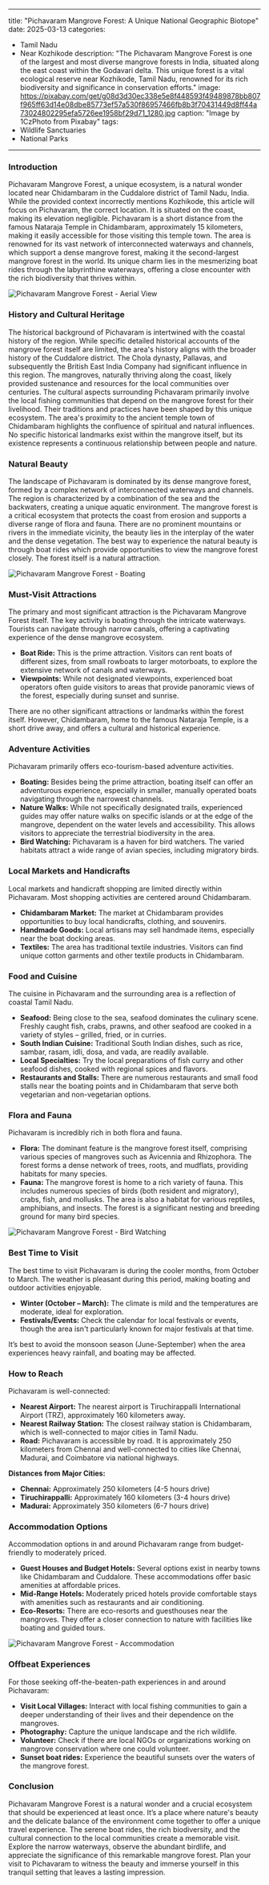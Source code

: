 
---
title: "Pichavaram Mangrove Forest: A Unique National Geographic Biotope"
date: 2025-03-13
categories:
  - Tamil Nadu
  - Near Kozhikode
description: "The Pichavaram Mangrove Forest is one of the largest and most diverse mangrove forests in India, situated along the east coast within the Godavari delta. This unique forest is a vital ecological reserve near Kozhikode, Tamil Nadu, renowned for its rich biodiversity and significance in conservation efforts."
image: https://pixabay.com/get/g08d3d30ec338e5e8f448593f49489878bb807f965ff63d14e08dbe85773ef57a530f86957466fb8b3f70431449d8ff44a73024802295efa5726ee1958bf29d71_1280.jpg
caption: "Image by 1CzPhoto from Pixabay"
tags: 
  - Wildlife Sanctuaries
  - National Parks
---


### **Introduction**

Pichavaram Mangrove Forest, a unique ecosystem, is a natural wonder located near Chidambaram in the Cuddalore district of Tamil Nadu, India. While the provided context incorrectly mentions Kozhikode, this article will focus on Pichavaram, the correct location. It is situated on the coast, making its elevation negligible. Pichavaram is a short distance from the famous Nataraja Temple in Chidambaram, approximately 15 kilometers, making it easily accessible for those visiting this temple town. The area is renowned for its vast network of interconnected waterways and channels, which support a dense mangrove forest, making it the second-largest mangrove forest in the world. Its unique charm lies in the mesmerizing boat rides through the labyrinthine waterways, offering a close encounter with the rich biodiversity that thrives within.

<img src="placeholder_image_1.jpg" alt="Pichavaram Mangrove Forest - Aerial View">

### **History and Cultural Heritage**

The historical background of Pichavaram is intertwined with the coastal history of the region. While specific detailed historical accounts of the mangrove forest itself are limited, the area's history aligns with the broader history of the Cuddalore district. The Chola dynasty, Pallavas, and subsequently the British East India Company had significant influence in this region. The mangroves, naturally thriving along the coast, likely provided sustenance and resources for the local communities over centuries. The cultural aspects surrounding Pichavaram primarily involve the local fishing communities that depend on the mangrove forest for their livelihood. Their traditions and practices have been shaped by this unique ecosystem. The area's proximity to the ancient temple town of Chidambaram highlights the confluence of spiritual and natural influences. No specific historical landmarks exist within the mangrove itself, but its existence represents a continuous relationship between people and nature.

### **Natural Beauty**

The landscape of Pichavaram is dominated by its dense mangrove forest, formed by a complex network of interconnected waterways and channels. The region is characterized by a combination of the sea and the backwaters, creating a unique aquatic environment. The mangrove forest is a critical ecosystem that protects the coast from erosion and supports a diverse range of flora and fauna. There are no prominent mountains or rivers in the immediate vicinity, the beauty lies in the interplay of the water and the dense vegetation. The best way to experience the natural beauty is through boat rides which provide opportunities to view the mangrove forest closely. The forest itself is a natural attraction.

<img src="placeholder_image_2.jpg" alt="Pichavaram Mangrove Forest - Boating">

### **Must-Visit Attractions**

The primary and most significant attraction is the Pichavaram Mangrove Forest itself. The key activity is boating through the intricate waterways. Tourists can navigate through narrow canals, offering a captivating experience of the dense mangrove ecosystem.

*   **Boat Ride:** This is the prime attraction. Visitors can rent boats of different sizes, from small rowboats to larger motorboats, to explore the extensive network of canals and waterways.
*   **Viewpoints:** While not designated viewpoints, experienced boat operators often guide visitors to areas that provide panoramic views of the forest, especially during sunset and sunrise.

There are no other significant attractions or landmarks within the forest itself. However, Chidambaram, home to the famous Nataraja Temple, is a short drive away, and offers a cultural and historical experience.

### **Adventure Activities**

Pichavaram primarily offers eco-tourism-based adventure activities.

*   **Boating:** Besides being the prime attraction, boating itself can offer an adventurous experience, especially in smaller, manually operated boats navigating through the narrowest channels.
*   **Nature Walks:** While not specifically designated trails, experienced guides may offer nature walks on specific islands or at the edge of the mangrove, dependent on the water levels and accessibility. This allows visitors to appreciate the terrestrial biodiversity in the area.
*   **Bird Watching:** Pichavaram is a haven for bird watchers. The varied habitats attract a wide range of avian species, including migratory birds.

### **Local Markets and Handicrafts**

Local markets and handicraft shopping are limited directly within Pichavaram. Most shopping activities are centered around Chidambaram.

*   **Chidambaram Market:** The market at Chidambaram provides opportunities to buy local handicrafts, clothing, and souvenirs.
*   **Handmade Goods:** Local artisans may sell handmade items, especially near the boat docking areas.
*   **Textiles:** The area has traditional textile industries. Visitors can find unique cotton garments and other textile products in Chidambaram.

### **Food and Cuisine**

The cuisine in Pichavaram and the surrounding area is a reflection of coastal Tamil Nadu.

*   **Seafood:** Being close to the sea, seafood dominates the culinary scene. Freshly caught fish, crabs, prawns, and other seafood are cooked in a variety of styles – grilled, fried, or in curries.
*   **South Indian Cuisine:** Traditional South Indian dishes, such as rice, sambar, rasam, idli, dosa, and vada, are readily available.
*   **Local Specialties:** Try the local preparations of fish curry and other seafood dishes, cooked with regional spices and flavors.
*   **Restaurants and Stalls:** There are numerous restaurants and small food stalls near the boating points and in Chidambaram that serve both vegetarian and non-vegetarian options.

### **Flora and Fauna**

Pichavaram is incredibly rich in both flora and fauna.

*   **Flora:** The dominant feature is the mangrove forest itself, comprising various species of mangroves such as Avicennia and Rhizophora. The forest forms a dense network of trees, roots, and mudflats, providing habitats for many species.
*   **Fauna:** The mangrove forest is home to a rich variety of fauna. This includes numerous species of birds (both resident and migratory), crabs, fish, and mollusks. The area is also a habitat for various reptiles, amphibians, and insects. The forest is a significant nesting and breeding ground for many bird species.

<img src="placeholder_image_3.jpg" alt="Pichavaram Mangrove Forest - Bird Watching">

### **Best Time to Visit**

The best time to visit Pichavaram is during the cooler months, from October to March. The weather is pleasant during this period, making boating and outdoor activities enjoyable.

*   **Winter (October – March):** The climate is mild and the temperatures are moderate, ideal for exploration.
*   **Festivals/Events:** Check the calendar for local festivals or events, though the area isn't particularly known for major festivals at that time.

It’s best to avoid the monsoon season (June-September) when the area experiences heavy rainfall, and boating may be affected.

### **How to Reach**

Pichavaram is well-connected:

*   **Nearest Airport:** The nearest airport is Tiruchirappalli International Airport (TRZ), approximately 160 kilometers away.
*   **Nearest Railway Station:** The closest railway station is Chidambaram, which is well-connected to major cities in Tamil Nadu.
*   **Road:** Pichavaram is accessible by road. It is approximately 250 kilometers from Chennai and well-connected to cities like Chennai, Madurai, and Coimbatore via national highways.

**Distances from Major Cities:**

*   **Chennai:** Approximately 250 kilometers (4-5 hours drive)
*   **Tiruchirappalli:** Approximately 160 kilometers (3-4 hours drive)
*   **Madurai:** Approximately 350 kilometers (6-7 hours drive)

### **Accommodation Options**

Accommodation options in and around Pichavaram range from budget-friendly to moderately priced.

*   **Guest Houses and Budget Hotels:** Several options exist in nearby towns like Chidambaram and Cuddalore. These accommodations offer basic amenities at affordable prices.
*   **Mid-Range Hotels:** Moderately priced hotels provide comfortable stays with amenities such as restaurants and air conditioning.
*   **Eco-Resorts:** There are eco-resorts and guesthouses near the mangroves. They offer a closer connection to nature with facilities like boating and guided tours.

<img src="placeholder_image_4.jpg" alt="Pichavaram Mangrove Forest - Accommodation">

### **Offbeat Experiences**

For those seeking off-the-beaten-path experiences in and around Pichavaram:

*   **Visit Local Villages:** Interact with local fishing communities to gain a deeper understanding of their lives and their dependence on the mangroves.
*   **Photography:** Capture the unique landscape and the rich wildlife.
*   **Volunteer:** Check if there are local NGOs or organizations working on mangrove conservation where one could volunteer.
*   **Sunset boat rides:** Experience the beautiful sunsets over the waters of the mangrove forest.

### **Conclusion**

Pichavaram Mangrove Forest is a natural wonder and a crucial ecosystem that should be experienced at least once. It’s a place where nature's beauty and the delicate balance of the environment come together to offer a unique travel experience. The serene boat rides, the rich biodiversity, and the cultural connection to the local communities create a memorable visit. Explore the narrow waterways, observe the abundant birdlife, and appreciate the significance of this remarkable mangrove forest. Plan your visit to Pichavaram to witness the beauty and immerse yourself in this tranquil setting that leaves a lasting impression.


